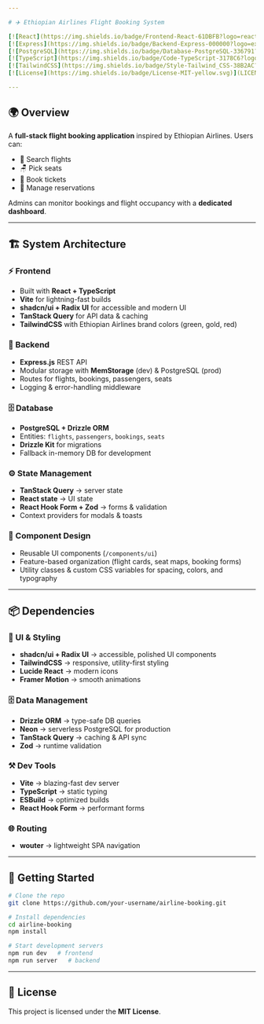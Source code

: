 ```yaml
---

# ✈️ Ethiopian Airlines Flight Booking System

[![React](https://img.shields.io/badge/Frontend-React-61DBFB?logo=react\&logoColor=white)](https://reactjs.org/)
[![Express](https://img.shields.io/badge/Backend-Express-000000?logo=express\&logoColor=white)](https://expressjs.com/)
[![PostgreSQL](https://img.shields.io/badge/Database-PostgreSQL-336791?logo=postgresql\&logoColor=white)](https://www.postgresql.org/)
[![TypeScript](https://img.shields.io/badge/Code-TypeScript-3178C6?logo=typescript\&logoColor=white)](https://www.typescriptlang.org/)
[![TailwindCSS](https://img.shields.io/badge/Style-Tailwind_CSS-38B2AC?logo=tailwind-css\&logoColor=white)](https://tailwindcss.com/)
[![License](https://img.shields.io/badge/License-MIT-yellow.svg)](LICENSE)

---
```


## 🌍 Overview

A **full-stack flight booking application** inspired by Ethiopian Airlines. Users can:

* 🔎 Search flights
* 🪑 Pick seats
* 📖 Book tickets
* 📂 Manage reservations

Admins can monitor bookings and flight occupancy with a **dedicated dashboard**.

---

## 🏗️ System Architecture

### ⚡ Frontend

* Built with **React + TypeScript**
* **Vite** for lightning-fast builds
* **shadcn/ui + Radix UI** for accessible and modern UI
* **TanStack Query** for API data & caching
* **TailwindCSS** with Ethiopian Airlines brand colors (green, gold, red)

### 🔐 Backend

* **Express.js** REST API
* Modular storage with **MemStorage** (dev) & PostgreSQL (prod)
* Routes for flights, bookings, passengers, seats
* Logging & error-handling middleware

### 🗄️ Database

* **PostgreSQL + Drizzle ORM**
* Entities: `flights`, `passengers`, `bookings`, `seats`
* **Drizzle Kit** for migrations
* Fallback in-memory DB for development

### ⚙️ State Management

* **TanStack Query** → server state
* **React state** → UI state
* **React Hook Form + Zod** → forms & validation
* Context providers for modals & toasts

### 🎨 Component Design

* Reusable UI components (`/components/ui`)
* Feature-based organization (flight cards, seat maps, booking forms)
* Utility classes & custom CSS variables for spacing, colors, and typography

---

## 📦 Dependencies

### 🎨 UI & Styling

* **shadcn/ui + Radix UI** → accessible, polished UI components
* **TailwindCSS** → responsive, utility-first styling
* **Lucide React** → modern icons
* **Framer Motion** → smooth animations

### 🗄️ Data Management

* **Drizzle ORM** → type-safe DB queries
* **Neon** → serverless PostgreSQL for production
* **TanStack Query** → caching & API sync
* **Zod** → runtime validation

### ⚒️ Dev Tools

* **Vite** → blazing-fast dev server
* **TypeScript** → static typing
* **ESBuild** → optimized builds
* **React Hook Form** → performant forms

### 🌐 Routing

* **wouter** → lightweight SPA navigation

---

## 🚀 Getting Started

```bash
# Clone the repo
git clone https://github.com/your-username/airline-booking.git

# Install dependencies
cd airline-booking
npm install

# Start development servers
npm run dev   # frontend
npm run server   # backend
```

---

## 📜 License

This project is licensed under the **MIT License**.
